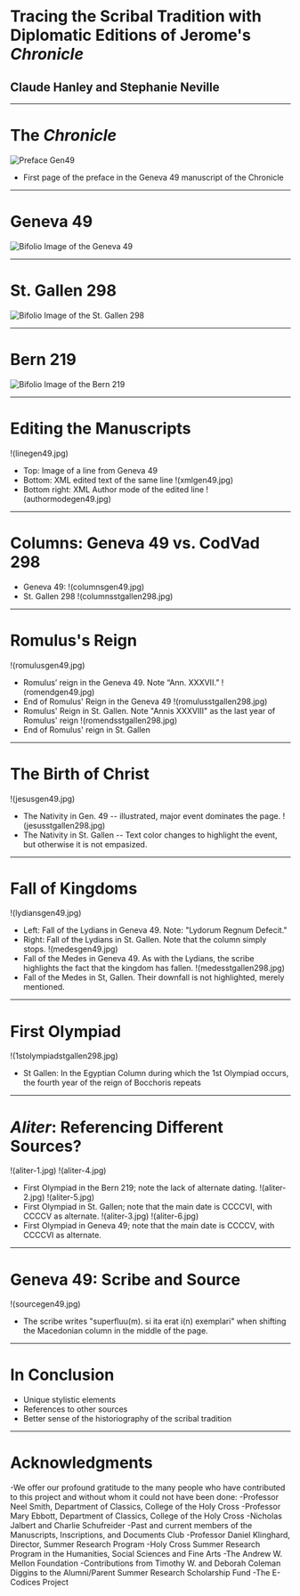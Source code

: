 # Tracing the Scribal Tradition with Diplomatic Editions of Jerome's *Chronicle* #

## Claude Hanley and Stephanie Neville

----------

# The *Chronicle*

![Preface Gen49](prefgen49.jpg)
- First page of the preface in the Geneva 49 manuscript of the Chronicle
----------

# Geneva 49

![Bifolio Image of the Geneva 49](gen49.jpg)



---------

# St. Gallen 298

![Bifolio Image of the St. Gallen 298](stgallen298.jpg)

--------

# Bern 219

![Bifolio Image of the Bern 219](bern219.jpg)

--------

# Editing the Manuscripts

!(linegen49.jpg)
- Top: Image of a line from Geneva 49
- Bottom: XML edited text of the same line
!(xmlgen49.jpg)
- Bottom right: XML Author mode of the edited line 
!(authormodegen49.jpg)
--------

# Columns: Geneva 49 vs. CodVad 298

- Geneva 49:
!(columnsgen49.jpg)
- St. Gallen 298
!(columnsstgallen298.jpg)

--------

# Romulus's Reign

!(romulusgen49.jpg)
- Romulus’ reign in the Geneva 49.  Note “Ann. XXXVII.”
!(romendgen49.jpg)
- End of Romulus' Reign in the Geneva 49
!(romulusstgallen298.jpg)
- Romulus' Reign in St. Gallen. Note "Annis XXXVIII" as the last year of Romulus' reign
!(romendsstgallen298.jpg)
- End of Romulus' reign in St. Gallen
--------

# The Birth of Christ
!(jesusgen49.jpg)
- The Nativity in Gen. 49 -- illustrated, major event dominates the page.
!(jesusstgallen298.jpg)
- The Nativity in St. Gallen -- Text color changes to highlight the event, but otherwise it is not empasized.
--------

# Fall of Kingdoms
!(lydiansgen49.jpg)
- Left: Fall of the Lydians in Geneva 49.  Note: "Lydorum Regnum Defecit."
- Right: Fall of the Lydians in St. Gallen.  Note that the column simply stops.
!(medesgen49.jpg)
- Fall of the Medes in Geneva 49.  As with the Lydians, the scribe highlights the fact that the kingdom has fallen.
!(medesstgallen298.jpg)
- Fall of the Medes in St, Gallen.  Their downfall is not highlighted, merely mentioned.
--------

# First Olympiad
!(1stolympiadstgallen298.jpg)
- St Gallen: In the Egyptian Column during which the 1st Olympiad occurs, the fourth year of the reign of Bocchoris repeats


--------

# *Aliter*: Referencing Different Sources?
!(aliter-1.jpg) !(aliter-4.jpg)
- First Olympiad in the Bern 219; note the lack of alternate dating.
!(aliter-2.jpg) !(aliter-5.jpg)
- First Olympiad in St. Gallen; note that the main date is CCCCVI, with CCCCV as alternate.
!(aliter-3.jpg) !(aliter-6.jpg)
- First Olympiad in Geneva 49; note that the main date is CCCCV, with CCCCVI as alternate.
--------

# Geneva 49: Scribe and Source
!(sourcegen49.jpg)
- The scribe writes "superfluu(m). si ita erat i(n) exemplari" when shifting the Macedonian column in the middle of the page.


--------

# In Conclusion
- Unique stylistic elements
- References to other sources
- Better sense of the historiography of the scribal tradition
--------

# Acknowledgments

-We offer our profound gratitude to the many people who have contributed to this project and without whom it could not have been done:
-Professor Neel Smith, Department of Classics, College of the Holy Cross
-Professor Mary Ebbott, Department of Classics, College of the Holy Cross
-Nicholas Jalbert and Charlie Schufreider
-Past and current members of the Manuscripts, Inscriptions, and Documents Club
-Professor Daniel Klinghard, Director, Summer Research Program
-Holy Cross Summer Research Program in the Humanities, Social Sciences and Fine Arts
-The Andrew W. Mellon Foundation
-Contributions from Timothy W. and Deborah Coleman Diggins to the Alumni/Parent Summer Research Scholarship Fund
-The E-Codices Project
